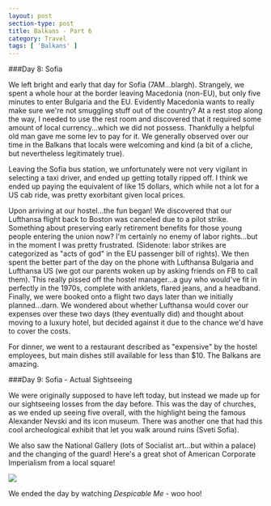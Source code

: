 ```yaml
---
layout: post
section-type: post
title: Balkans - Part 6
category: Travel
tags: [ 'Balkans' ]
---
```

###Day 8: Sofia

We left bright and early that day for Sofia (7AM...blargh). Strangely, we spent a whole hour at the
border leaving Macedonia (non-EU), but only five minutes to enter Bulgaria and the EU. Evidently
Macedonia wants to really make sure we're not smuggling stuff out of the country?
At a rest stop along the way, I needed to use the rest room and discovered that it required
some amount of local currency...which we did not possess. Thankfully a helpful old man gave me
some lev to pay for it. We generally observed over our time in the Balkans that locals were
welcoming and kind (a bit of a cliche, but nevertheless legitimately true).

Leaving the Sofia bus station, we unfortunately were not very vigilant in selecting a taxi driver,
and ended up getting totally ripped off. I think we ended up paying the equivalent of like 15 dollars,
which while not a lot for a US cab ride, was pretty exorbitant given local prices.

Upon arriving at our hostel...the fun began! We discovered that our Lufthansa flight back to Boston
was canceled due to a pilot strike. Something about preserving early retirement benefits
for those young people entering the union now? I'm certainly no enemy of labor rights...but in the
moment I was pretty frustrated. (Sidenote: labor strikes are categorized as "acts of god" in the
EU passenger bill of rights). We then spent the better part of the day on the phone with Lufthansa
Bulgaria and Lufthansa US (we got our parents woken up by asking friends on FB to call them).
This really pissed off the hostel manager...a guy who would've fit in perfectly in the 1970s, complete
with anklets, flared jeans, and a headband.
Finally, we were booked onto a flight two days later than we initially planned...darn.
We wondered about whether Lufthansa would cover our expenses over these two days (they eventually did)
and thought about moving to a luxury hotel, but decided against it due to the chance we'd have to cover
the costs.

For dinner, we went to a restaurant described as "expensive" by the hostel employees, but main dishes
still available for less than $10. The Balkans are amazing.

###Day 9: Sofia - Actual Sightseeing

We were originally supposed to have left today, but instead we made up for our sightseeing losses
from the day before. This was the day of churches, as we ended up seeing five overall, with the
highlight being the famous Alexander Nevski and its icon museum. There was another one that had
this cool archeological exhibit that let you walk around ruins (Sveti Sofia).

We also saw the National Gallery (lots of Socialist art...but within a palace) and the changing of the
guard! Here's a great shot of American Corporate Imperialism from a local square!

![](https://www.dropbox.com/s/jzedosyybrw3cx9/P3210028.JPG?dl=0)

We ended the day by watching *Despicable Me* - woo hoo!